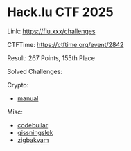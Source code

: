 # Hack.lu CTF 2025

Link: <https://flu.xxx/challenges>

CTFTime: <https://ctftime.org/event/2842>

Result: 267 Points, 155th Place

Solved Challenges:

Crypto:

- [manual](./manual.md)

Misc:

- [codebullar](./codebullar.md)
- [gissningslek](./gissningslek.md)
- [zigbakvam](./zigbakvam.md)
